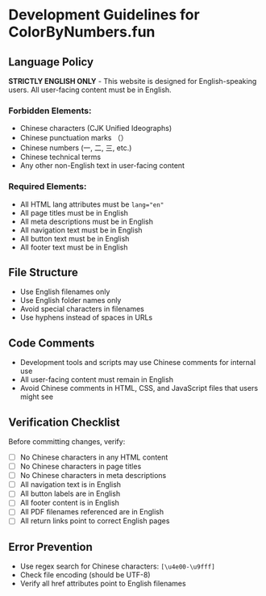 # Development Guidelines for ColorByNumbers.fun

## Language Policy
**STRICTLY ENGLISH ONLY** - This website is designed for English-speaking users. All user-facing content must be in English.

### Forbidden Elements:
- Chinese characters (CJK Unified Ideographs)
- Chinese punctuation marks （）
- Chinese numbers (一, 二, 三, etc.)
- Chinese technical terms
- Any other non-English text in user-facing content

### Required Elements:
- All HTML lang attributes must be `lang="en"`
- All page titles must be in English
- All meta descriptions must be in English
- All navigation text must be in English
- All button text must be in English
- All footer text must be in English

## File Structure
- Use English filenames only
- Use English folder names only
- Avoid special characters in filenames
- Use hyphens instead of spaces in URLs

## Code Comments
- Development tools and scripts may use Chinese comments for internal use
- All user-facing content must remain in English
- Avoid Chinese comments in HTML, CSS, and JavaScript files that users might see

## Verification Checklist
Before committing changes, verify:
- [ ] No Chinese characters in any HTML content
- [ ] No Chinese characters in page titles
- [ ] No Chinese characters in meta descriptions
- [ ] All navigation text is in English
- [ ] All button labels are in English
- [ ] All footer content is in English
- [ ] All PDF filenames referenced are in English
- [ ] All return links point to correct English pages

## Error Prevention
- Use regex search for Chinese characters: `[\u4e00-\u9fff]`
- Check file encoding (should be UTF-8)
- Verify all href attributes point to English filenames